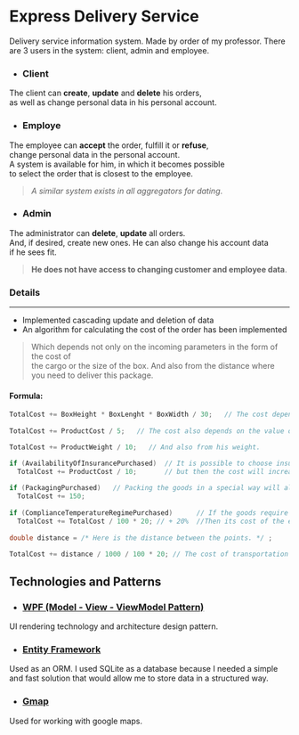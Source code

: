 # Express Delivery Service
Delivery service information system. Made by order of my professor.
There are 3 users in the system: client, admin and employee.

* ### Client
The client can **create**, **update** and **delete** his orders,  
as well as change personal data in his personal account.

* ### Employe
The employee can **accept** the order, fulfill it or **refuse**,  
change personal data in the personal account.  
A system is available for him, in which it becomes possible  
to select the order that is closest to the employee.
> *A similar system exists in all aggregators for dating*.

* ### Admin
The administrator can **delete**, **update** all orders.  
And, if desired, create new ones. He can also change his account data   
if he sees fit.   
> **He does not have access to changing customer and employee data**.

### Details
---

* Implemented cascading update and deletion of data
* An algorithm for calculating the cost of the order has been implemented  
> Which depends not only on the incoming parameters in the form of the cost of  
the cargo or the size of the box. And also from the distance where you need to deliver this package.  

#### Formula:  
```csharp
TotalCost += BoxHeight * BoxLenght * BoxWidth / 30;   // The cost depends on the size of the box.
 
TotalCost += ProductCost / 5;   // The cost also depends on the value of the item being transported.

TotalCost += ProductWeight / 10;   // And also from his weight.

if (AvailabilityOfInsurancePurchased)  // It is possible to choose insurance if you want,
  TotalCost += ProductCost / 10;       // but then the cost will increase by 10% of the value of the transported item.
  
if (PackagingPurchased)   // Packing the goods in a special way will also increase the cost of the order.
  TotalCost += 150;
  
if (ComplianceTemperatureRegimePurchased)      // If the goods require proper temperature conditions during transportation.
  TotalCost += TotalCost / 100 * 20; // + 20%  //Then its cost of the entire order will increase by 20%
  
double distance = /* Here is the distance between the points. */ ;

TotalCost += distance / 1000 / 100 * 20; // The cost of transportation also depends on the distance.
```

## Technologies and Patterns
* ### [WPF (Model - View - ViewModel Pattern)](https://github.com/dotnet/wpf)
UI rendering technology and architecture design pattern.
* ### [Entity Framework](https://github.com/dotnet/ef6)
Used as an ORM. I used SQLite as a database because I needed 
a simple and fast solution that would allow me to store data in a structured way.
* ### [Gmap](https://github.com/judero01col/GMap.NET) 
Used for working with google maps.
